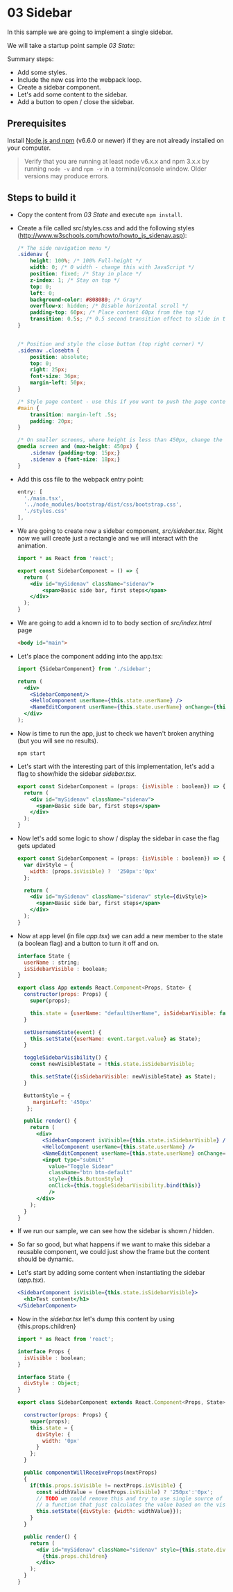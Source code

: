 # 03 Sidebar

In this sample we are going to implement a single sidebar.

We will take a startup point sample _03 State_:

Summary steps:

- Add some styles.
- Include the new css into the webpack loop.
- Create a sidebar component.
- Let's add some content to the sidebar.
- Add a button to open / close the sidebar.


## Prerequisites

Install [Node.js and npm](https://nodejs.org/en/) (v6.6.0 or newer) if they are not already installed on your computer.

> Verify that you are running at least node v6.x.x and npm 3.x.x by running `node -v` and `npm -v` in a terminal/console window. Older versions may produce errors.

## Steps to build it

- Copy the content from _03 State_ and execute `npm install`.

- Create a file called src/styles.css and add the following styles (http://www.w3schools.com/howto/howto_js_sidenav.asp):

  ```css
  /* The side navigation menu */
  .sidenav {
      height: 100%; /* 100% Full-height */
      width: 0; /* 0 width - change this with JavaScript */
      position: fixed; /* Stay in place */
      z-index: 1; /* Stay on top */
      top: 0;
      left: 0;
      background-color: #808080; /* Gray*/
      overflow-x: hidden; /* Disable horizontal scroll */
      padding-top: 60px; /* Place content 60px from the top */
      transition: 0.5s; /* 0.5 second transition effect to slide in the sidenav */
  }


  /* Position and style the close button (top right corner) */
  .sidenav .closebtn {
      position: absolute;
      top: 0;
      right: 25px;
      font-size: 36px;
      margin-left: 50px;
  }

  /* Style page content - use this if you want to push the page content to the right when you open the side navigation */
  #main {
      transition: margin-left .5s;
      padding: 20px;
  }

  /* On smaller screens, where height is less than 450px, change the style of the sidenav (less padding and a smaller font size) */
  @media screen and (max-height: 450px) {
      .sidenav {padding-top: 15px;}
      .sidenav a {font-size: 18px;}
  }
  ```

- Add this css file to the webpack entry point:

  ```javascript
  entry: [
    './main.tsx',
    '../node_modules/bootstrap/dist/css/bootstrap.css',
    './styles.css'
  ],
  ```

- We are going to create now a sidebar component, _src/sidebar.tsx_. Right now we will create just
a rectangle and we will interact with the animation.

  ```jsx
  import * as React from 'react';

  export const SidebarComponent = () => {
    return (
      <div id="mySidenav" className="sidenav">
          <span>Basic side bar, first steps</span>
      </div>
    );
  }
  ```

- We are going to add a known id to to body section of _src/index.html_ page

  ```html
  <body id="main">
  ```

- Let's place the component adding into the app.tsx:

  ```jsx
  import {SidebarComponent} from './sidebar';
  ```

  ```jsx
  return (
    <div>
      <SidebarComponent/>
      <HelloComponent userName={this.state.userName} />
      <NameEditComponent userName={this.state.userName} onChange={this.setUsernameState.bind(this)} />
    </div>
  );
  ```

- Now is time to run the app, just to check we haven't broken anything (but you will see no results).

  ```
  npm start
  ```

- Let's start with the interesting part of this implementation, let's add a flag to show/hide the
sidebar _sidebar.tsx_.

  ```jsx
  export const SidebarComponent = (props: {isVisible : boolean}) => {
    return (
      <div id="mySidenav" className="sidenav">
        <span>Basic side bar, first steps</span>
      </div>
    );
  }
  ```

- Now let's add some logic to show / display the sidebar in case the flag gets
updated

  ```jsx
  export const SidebarComponent = (props: {isVisible : boolean}) => {
    var divStyle = {
      width: (props.isVisible) ?  '250px':'0px'
    };

    return (
      <div id="mySidenav" className="sidenav" style={divStyle}>
        <span>Basic side bar, first steps</span>
      </div>
    );
  }
  ```

- Now at app level (in file _app.tsx_) we can add a new member to the state (a boolean flag) and a button to turn it
off and on.

  ```javascript
  interface State {
    userName : string;
    isSidebarVisible : boolean;
  }
  ```

  ```jsx
  export class App extends React.Component<Props, State> {
    constructor(props: Props) {
      super(props);

      this.state = {userName: "defaultUserName", isSidebarVisible: false};
    }

    setUsernameState(event) {
      this.setState({userName: event.target.value} as State);
    }

    toggleSidebarVisibility() {
      const newVisibleState = !this.state.isSidebarVisible;

      this.setState({isSidebarVisible: newVisibleState} as State);
    }

    ButtonStyle = {
       marginLeft: '450px'
     };

    public render() {
      return (
        <div>
          <SidebarComponent isVisible={this.state.isSidebarVisible} />
          <HelloComponent userName={this.state.userName} />
          <NameEditComponent userName={this.state.userName} onChange={this.setUsernameState.bind(this)} />
          <input type="submit"
            value="Toggle Sidear"
            className="btn btn-default"
            style={this.ButtonStyle}
            onClick={this.toggleSidebarVisibility.bind(this)}
            />
        </div>
      );
    }
  }
  ```

- If we run our sample, we can see how the sidebar is shown / hidden.

- So far so good, but what happens if we want to make this sidebar a reusable component, we could
just show the frame but the content should be dynamic.

- Let's start by adding some content when instantiating the sidebar (_app.tsx_).

  ```jsx
  <SidebarComponent isVisible={this.state.isSidebarVisible}>
    <h1>Test content</h1>
  </SidebarComponent>
  ```

- Now in the _sidebar.tsx_ let's dump this content by using {this.props.children}

  ```jsx
  import * as React from 'react';

  interface Props {
    isVisible : boolean;
  }

  interface State {
    divStyle : Object;
  }

  export class SidebarComponent extends React.Component<Props, State> {

    constructor(props: Props) {
      super(props);
      this.state = {
        divStyle: {
          width: '0px'
        }
      };
    }

    public componentWillReceiveProps(nextProps)
    {
      if(this.props.isVisible != nextProps.isVisible) {
        const widthValue = (nextProps.isVisible) ? '250px':'0px';
        // TODO we could remove this and try to use single source of truth
        // a function that just calculates the value based on the visible flag
        this.setState({divStyle: {width: widthValue}});
      }
    }

    public render() {
      return (
        <div id="mySidenav" className="sidenav" style={this.state.divStyle}>
          {this.props.children}
        </div>
      );
    }
  }
  ```
